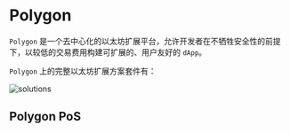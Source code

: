 # Polygon

`Polygon` 是一个去中心化的以太坊扩展平台，允许开发者在不牺牲安全性的前提下，以较低的交易费用构建可扩展的、用户友好的 `dApp`。

`Polygon` 上的完整以太坊扩展方案套件有：

![solutions](https://img.zhangpeng.site/2022/08/1.jpg)

## Polygon PoS
